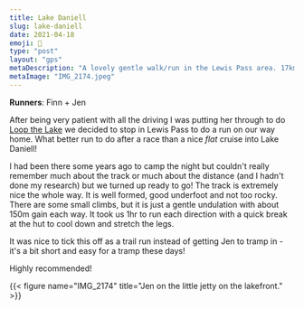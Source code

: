```yaml
---
title: Lake Daniell
slug: lake-daniell
date: 2021-04-18
emoji: 🏃
type: "post"
layout: "gps"
metaDescription: "A lovely gentle walk/run in the Lewis Pass area. 17km return with ~330m vert. on the round trip!"
metaImage: "IMG_2174.jpeg"
---
```


__Runners__: Finn + Jen

After being very patient with all the driving I was putting her through to do [Loop the Lake](/posts/loop-the-lake-2021) we decided to stop in Lewis Pass to do a run on our way home. What better run to do after a race than a nice _flat_ cruise into Lake Daniell!

I had been there some years ago to camp the night but couldn't really remember much about the track or much about the distance (and I hadn't done my research) but we turned up ready to go! The track is extremely nice the whole way. It is well formed, good underfoot and not too rocky. There are some small climbs, but it is just a gentle undulation with about 150m gain each way. It took us 1hr to run each direction with a quick break at the hut to cool down and stretch the legs.

It was nice to tick this off as a trail run instead of getting Jen to tramp in - it's a bit short and easy for a tramp these days!

Highly recommended!

{{< figure name="IMG_2174" title="Jen on the little jetty on the lakefront." >}}
